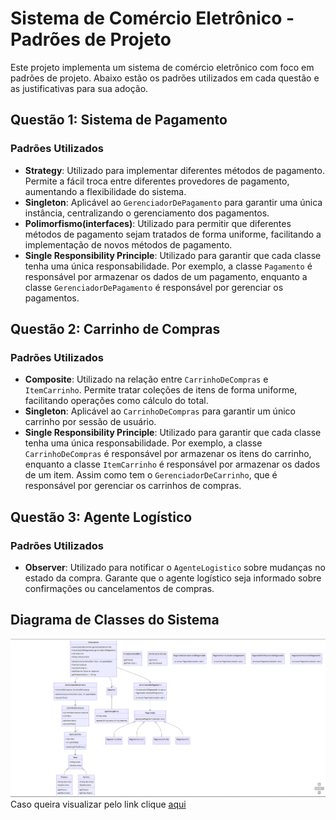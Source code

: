 # Sistema de Comércio Eletrônico - Padrões de Projeto

Este projeto implementa um sistema de comércio eletrônico com foco em padrões de projeto. Abaixo estão os padrões utilizados em cada questão e as justificativas para sua adoção.

## Questão 1: Sistema de Pagamento

### Padrões Utilizados
- **Strategy**: Utilizado para implementar diferentes métodos de pagamento. Permite a fácil troca entre diferentes provedores de pagamento, aumentando a flexibilidade do sistema.
- **Singleton**: Aplicável ao `GerenciadorDePagamento` para garantir uma única instância, centralizando o gerenciamento dos pagamentos.
- **Polimorfismo(interfaces)**: Utilizado para permitir que diferentes métodos de pagamento sejam tratados de forma uniforme, facilitando a implementação de novos métodos de pagamento.
- **Single Responsibility Principle**: Utilizado para garantir que cada classe tenha uma única responsabilidade. Por exemplo, a classe `Pagamento` é responsável por armazenar os dados de um pagamento, enquanto a classe `GerenciadorDePagamento` é responsável por gerenciar os pagamentos.
## Questão 2: Carrinho de Compras

### Padrões Utilizados
- **Composite**: Utilizado na relação entre `CarrinhoDeCompras` e `ItemCarrinho`. Permite tratar coleções de itens de forma uniforme, facilitando operações como cálculo do total.
- **Singleton**: Aplicável ao `CarrinhoDeCompras` para garantir um único carrinho por sessão de usuário.
- **Single Responsibility Principle**: Utilizado para garantir que cada classe tenha uma única responsabilidade. Por exemplo, a classe `CarrinhoDeCompras` é responsável por armazenar os itens do carrinho, enquanto a classe `ItemCarrinho` é responsável por armazenar os dados de um item. Assim como tem o `GerenciadorDeCarrinho`, que é responsável por gerenciar os carrinhos de compras.
## Questão 3: Agente Logístico

### Padrões Utilizados
- **Observer**: Utilizado para notificar o `AgenteLogistico` sobre mudanças no estado da compra. Garante que o agente logístico seja informado sobre confirmações ou cancelamentos de compras.

## Diagrama de Classes do Sistema
![Diagrama de Classes](src/diagrama.png)
Caso queira visualizar pelo link clique [aqui](https://mermaid.live/view#pako:eNq1Vt1r2zAQ_1eMntzNCc5nE1MKpS2jsLFA9jTycpVUV2BLmSSXtFn-98mfkR0lYaX1gy3f5093pzttERaEogjhBJS6YxBLSFfcy5-C5N3fijSlElNvW9HN8_UblZRjBkTIO3oLUjL-LLzYRT2mtYAYUsp1R60hW3rfmdJXPx8VlS9UXnuiWilLZKmNs9hTGnSmDOS1BIsLhGEmOMgbUcPyHzRNPWZegce49v5kwDUjQOiFpfjEOCTsDWRp0rd5GDimiZMFhNRw_XrRwLYFY6qXFmT_wou8ciul0K78lKmooZvYFtKqlZJDLuMmHHlgO6HMd82VKzx5TDp7THBm9vhLaEhqTguUuxJOAzugfESqjkG1wd7EprLodxGbKDDchllVEBcptajZmoCmfqu8guqPUOPpmSpXWArI580TkT0m1FtLikUNtWVnIQXJzBmhG5Mz4rBrKmiRa_udsrqjCkuGQTiztjSVmAfgg83mZpw10GTQorVTeRgU463IZQtHOzhNC7F9raXAVCmQDduvLL5AIuRJQwa8hn1YPsGBZGv9mQ4WDC_g9VMdbD7e-pHJsD0_PFxNbs9NqRZEuKfKeZjOHlKdyHcdFrsTkJp5tB04nNfn9t3e_9-9dQPo9a7d_b4UPiHYiX9bcoXCfv_LCnn1qCyF3JMlVzgyPw4HTcu63ZxKhVa7ymUfmg51pNpyoc5e9syrv71et5WckSm6wWmZ8kCfk9nsd1TxyjLtkqsCKsnN1aRgdYYjCpBJUQqMmOthUW8rpJ-pGV8oMktCnyBL9Aqt-M6IgvG1fOUYRVpmNEDl3KwulG3iPWFaSBQ9QaIMkRa_P6praP4J0Br4byEaPfOLoi3aoGg4H_XDy9FoEk4n4Ww8Hk0D9Iqi3mV_OByGw9lsFk6ms_l4vgvQW2Fh0A8H48HlYDqYjafz8Wgy3P0DFvSDxQ)
